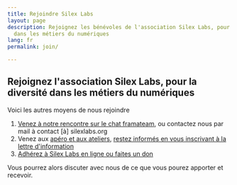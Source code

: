 ```yaml
---
title: Rejoindre Silex Labs
layout: page
description: Rejoignez les bénévoles de l'association Silex Labs, pour la diversité
  dans les métiers du numériques
lang: fr
permalink: join/

---
```

## Rejoignez l'association Silex Labs, pour la diversité dans les métiers du numériques

<script charset="utf-8" type="text/javascript" src="//js.hsforms.net/forms/shell.js"></script>
<script>
hbspt.forms.create({
region: "na1",
portalId: "20269360",
formId: "e2c8d021-73e0-4cbd-8bdd-23000027fa53"
});
</script>

Voici les autres moyens de nous rejoindre

1. [Venez à notre rencontre sur le chat framateam](https://framateam.org/signup_email?id=x1ay4zdjdffh5j67xzkfsofpyw), ou contactez nous par mail à contact \[à\] silexlabs.org
2. Venez aux [apéro et aux ateliers](/events/ "Evenements Silex Labs"), [restez informés en vous inscrivant à la lettre d'information](https://silexlabs.us7.list-manage.com/subscribe?u=fe927d10e2d20f286e59ef0b7&id=2e1b03a5f0)
3. [Adhérez à Silex Labs en ligne ou faites un don]({{site.url}}{{site.baseurl}}/silexlabs#adhérez-à-silex-labs)

Vous pourrez alors discuter avec nous de ce que vous pourez apporter et recevoir.